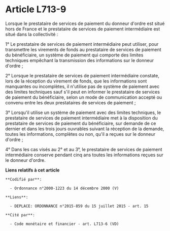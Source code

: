 # Article L713-9

Lorsque le prestataire de services de paiement du donneur d'ordre est situé hors de France et le prestataire de services de
paiement intermédiaire est situé dans la collectivité : 

1° Le prestataire de services de paiement intermédiaire peut utiliser, pour transmettre les virements de fonds au prestataire
de services de paiement du bénéficiaire, un système de paiement qui comporte des limites techniques empêchant la transmission
des informations sur le donneur d'ordre ; 

2° Lorsque le prestataire de services de paiement intermédiaire constate, lors de la réception du virement de fonds, que les
informations sont manquantes ou incomplètes, il n'utilise pas de système de paiement avec des limites techniques sauf s'il
peut en informer le prestataire de services de paiement du bénéficiaire, selon un mode de communication accepté ou convenu
entre les deux prestataires de services de paiement ; 

3° Lorsqu'il utilise un système de paiement avec des limites techniques, le prestataire de services de paiement intermédiaire
met à la disposition du prestataire de services de paiement du bénéficiaire, sur demande de ce dernier et dans les trois
jours ouvrables suivant la réception de la demande, toutes les informations, complètes ou non, qu'il a reçues sur le donneur
d'ordre ; 

4° Dans les cas visés au 2° et au 3°, le prestataire de services de paiement intermédiaire conserve pendant cinq ans toutes
les informations reçues sur le donneur d'ordre.

**Liens relatifs à cet article**

	**Codifié par**:

	  - Ordonnance n°2000-1223 du 14 décembre 2000 (V)

	**Liens**:

	  - DEPLACE: ORDONNANCE n°2015-859 du 15 juillet 2015 - art. 15

	**Cité par**:

	  - Code monétaire et financier - art. L713-6 (VD)
